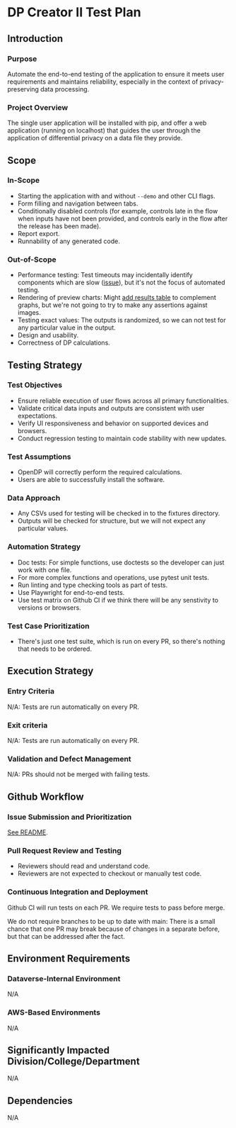 # DP Creator II Test Plan

## Introduction

### Purpose

Automate the end-to-end testing of the application to ensure it meets user requirements and maintains reliability, especially in the context of privacy-preserving data processing.

### Project Overview

The single user application will be installed with pip, and offer a web application (running on localhost) that guides the user through the application of differential privacy on a data file they provide.

## Scope

### In-Scope

- Starting the application with and without `--demo` and other CLI flags.
- Form filling and navigation between tabs.
- Conditionally disabled controls (for example, controls late in the flow when inputs have not been provided, and controls early in the flow after the release has been made).
- Report export.
- Runnability of any generated code.

### Out-of-Scope

- Performance testing: Test timeouts may incidentally identify components which are slow ([issue](https://github.com/opendp/dp-creator-ii/issues/116)), but it's not the focus of automated testing.
- Rendering of preview charts: Might [add results table](https://github.com/opendp/dp-creator-ii/issues/122) to complement graphs, but we're not going to try to make any assertions against images.
- Testing exact values: The outputs is randomized, so we can not test for any particular value in the output.
- Design and usability.
- Correctness of DP calculations.

## Testing Strategy

### Test Objectives

- Ensure reliable execution of user flows across all primary functionalities.
- Validate critical data inputs and outputs are consistent with user expectations.
- Verify UI responsiveness and behavior on supported devices and browsers.
- Conduct regression testing to maintain code stability with new updates.

### Test Assumptions

- OpenDP will correctly perform the required calculations.
- Users are able to successfully install the software.

### Data Approach

- Any CSVs used for testing will be checked in to the fixtures directory.
- Outputs will be checked for structure, but we will not expect any particular values.

### Automation Strategy

- Doc tests: For simple functions, use doctests so the developer can just work with one file.
- For more complex functions and operations, use pytest unit tests.
- Run linting and type checking tools as part of tests.
- Use Playwright for end-to-end tests.
- Use test matrix on Github CI if we think there will be any senstivity to versions or browsers.

### Test Case Prioritization

- There's just one test suite, which is run on every PR, so there's nothing that needs to be ordered.

## Execution Strategy

### Entry Criteria

N/A: Tests are run automatically on every PR.

### Exit criteria

N/A: Tests are run automatically on every PR.

### Validation and Defect Management

N/A: PRs should not be merged with failing tests.

## Github Workflow

### Issue Submission and Prioritization

[See README](https://github.com/opendp/dp-creator-ii/#conventions).

### Pull Request Review and Testing

- Reviewers should read and understand code.
- Reviewers are not expected to checkout or manually test code.

### Continuous Integration and Deployment

Github CI will run tests on each PR. We require tests to pass before merge.

We do not require branches to be up to date with main: There is a small chance that one PR may break because of changes in a separate before, but that can be addressed after the fact.

## Environment Requirements

### Dataverse-Internal Environment

N/A

### AWS-Based Environments

N/A

## Significantly Impacted Division/College/Department

N/A

## Dependencies

N/A
